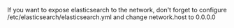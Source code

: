 If you want to expose elasticsearch to the network, don't forget to configure /etc/elasticsearch/elasticsearch.yml and change network.host to 0.0.0.0	

